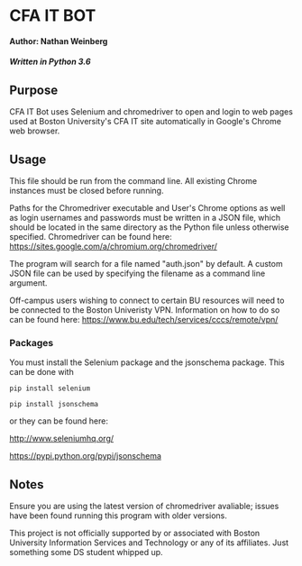 # CFA IT BOT
#### Author: Nathan Weinberg
##### Written in Python 3.6

## Purpose
CFA IT Bot uses Selenium and chromedriver to open and login to web pages used at Boston University's CFA IT site automatically in Google's Chrome web browser.

## Usage
This file should be run from the command line. All existing Chrome instances must be closed before running.

Paths for the Chromedriver executable and User's Chrome options as well as login usernames and passwords must be written in a JSON file, which should be located in the same directory as the Python file unless otherwise specified. Chromedriver can be found here: https://sites.google.com/a/chromium.org/chromedriver/

The program will search for a file named "auth.json" by default. A custom JSON file can be used by specifying the filename as a command line argument.

Off-campus users wishing to connect to certain BU resources will need to be connected to the Boston Univeristy VPN. Information on how to do so can be found here: https://www.bu.edu/tech/services/cccs/remote/vpn/

### Packages
You must install the Selenium package and the jsonschema package. This can be done with

`pip install selenium`

`pip install jsonschema`

or they can be found here:

http://www.seleniumhq.org/

https://pypi.python.org/pypi/jsonschema

## Notes
Ensure you are using the latest version of chromedriver avaliable; issues have been found running this program with older versions.

This project is not officially supported by or associated with Boston University Information Services and Technology or any of its affiliates. Just something some DS student whipped up.
